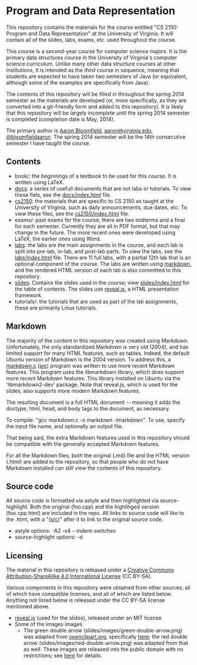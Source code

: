 Program and Data Representation
===============================

This repository contains the materials for the course entitled "CS
2150: Program and Data Representation" at the University of Virginia.
It will contain all of the slides, labs, exams, etc. used throughout
the course.

This course is a second-year course for computer science majors.  It
is the primary data structures course in the University of Virginia's
computer science curriculum.  Unlike many other data structure courses
at other institutions, it is intended as the *third* course in
sequence, meaning that students are expected to have taken two
semesters of Java (or equivalent, although some of the examples are
specifically from Java).

The contents of this repository will be filled in throughout the
spring 2014 semester as the materials are developed (or, more
specifically, as they are converted into a git-friendly form and added
to this repository).  It is likely that this repository will be
largely incomplete until the spring 2014 semester is completed
(completion date is May, 2014).

The primary author is [Aaron
Bloomfield](http://www.cs.virginia.edu/~asb),
[aaron@virginia.edu](<mailto:aaron@virginia.edu>),
[@bloomfieldaaron](http://twitter.com/bloomfieldaaron).  The spring
2014 semester will be the 14th consecutive semester I have taught the
course.

Contents
--------

- book/: the beginnings of a textbook to be used for this course.  It
  is written using LaTeX.
- [docs](docs/index.html): a series of usefull documents that are not
  labs or tutorials.  To view these fiels, see the
  [docs/index.html](docs/index.html) file.
- [cs2150](cs2150/index.html): the materials that are specific to CS
  2150 as taught at the University of Virginia, such as daily
  announcements, due dates, etc.  To view these files, see the
  [cs2150/index.html](cs2150/index.html) file.
- exams/: past exams for the course; there are two midterms and a
  final for each semester.  Currently they are all in PDF format, but
  that may change in the future.  The more recent ones were developed
  using LaTeX, the earlier ones using Word.
- [labs](labs/index.html): the labs are the main assignments in the
  course, and each lab is split into pre-lab, in-lab, and post-lab
  parts. To view the labs, see the [labs/index.html](labs/index.html)
  file.  There are 11 full labs, with a partial 12th lab that is an
  optional component of the course.  The labs are written using
  [markdown](http://daringfireball.net/projects/markdown/), and the 
  rendered HTML version of each lab is also committed to this
  repository.
- [slides](slides/index.html): Contains the slides used in the course; view
  [slides/index.html](slides/index.html) for the table of contents.
  The slides use [reveal.js](https://github.com/hakimel/reveal.js/), a
  HTML presentation framework.
- tutorials/: the tutorials that are used as part of the lab
  assignments, these are primarily Linux tutorials.

Markdown
--------

The majority of the content in this repository was created using
Markdown.  Unfortunately, the only standardized Markdown is very old
(2004), and has limited support for many HTML features, such as
tables.  Indeed, the default Ubuntu version of Markdown is the 2004
version.  To address this, a [markdown.c](utils/markdown.c.html)
([src](utils/markdown.c)) program was written to use more recent
Markdown features.  This program uses the libmarkdown library, which
does support more recent Markdown features.  This library installed
on Ubuntu via the 'libmarkdown2-dev' package.  Note that reveal.js,
which is used for the slides, also supports more modern Markdown
features.

The resulting document is a full HTML document -- meaning it adds the
doctype, html, head, and body tags to the document, as necessary.

To compile: "gcc markdown.c -o markdown -lmarkdown". To use, specify
the input file name, and optionally an output file.

That being said, the extra Markdown features used in this repository
should be compatible with the generally accepted Markdown features.

For all the Markdown files, both the original (.md) file and the HTML
version (.html) are added to the repository, so that people who do not
have Markdown installed can still view the contents of this
repository.


Source code
-----------

All source code is formatted via astyle and then highlighted via
source-highlight.  Both the original (foo.cpp) and the highlihged
version (foo.cpp.html) are included in the repo.  All links to source
code will like to the .html, with a "([src](...))" after it
to link to the original source code.

- astyle options: -A2 -s4 --indent-switches
- source-highlight options: -d

Licensing
---------

The material in this repository is released under a [Creative Commons
Attribution-ShareAlike 4.0 International
License](http://creativecommons.org/licenses/by-sa/4.0/) (CC BY-SA).

Various components in this repository were obtained from other
sources, all of which have compatible licenses, and all of which are
listed below.  Anything not listed below is released under the CC
BY-SA license mentioned above.

- [reveal.js](https://github.com/hakimel/reveal.js/) (used for the
  slides), released under an MIT license
- Some of the images images
  - The green double arrow (slides/images/green-double-arrow.png) was
    adapted from [openclipart.org](http://openclipart.org),
    specifically
    [here](http://openclipart.org/detail/3677/arrow-left-right-by-torfnase);
    the red double arrow (slides/images/red-double-arrow.png) was
    adapted from that as well.  These images are released into the
    public domain with no restrictions; see
    [here](http://openclipart.org/share) for details.
